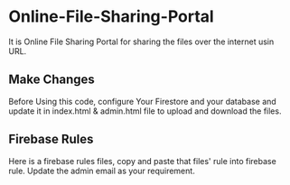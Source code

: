 # Online-File-Sharing-Portal
It is Online File Sharing Portal for sharing the files over the internet usin URL.

## Make Changes
Before Using this code, configure Your Firestore and your database and update it in index.html & admin.html file to upload and download the files.

## Firebase Rules
Here is a firebase rules files, copy and paste that files' rule into firebase rule. Update the admin email as your requirement.
